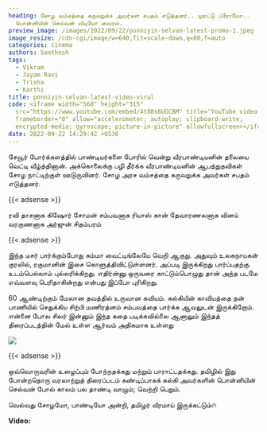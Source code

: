 ```yaml
---
heading: சோழ வம்சத்தை கருவறுக்க அவர்கள் சபதம் எடுத்தனர்.. முரட்டு ப்ரோமோ..
  பொன்னியின் செல்வன் வீடியோ வைரல்.
preview_image: /images/2022/09/22/ponniyin-selvan-latest-promo-1.jpeg
image_resize: /cdn-cgi/image/w=640,fit=scale-down,q=80,f=auto
categories: cinema
authors: Santhosh
tags:
  - Vikram
  - Jayam Ravi
  - Trisha
  - Karthi
title: ponniyin-selvan-latest-video-viral
code: <iframe width="560" height="315"
  src="https://www.youtube.com/embed/4t88s6UGCBM" title="YouTube video player"
  frameborder="0" allow="accelerometer; autoplay; clipboard-write;
  encrypted-media; gyroscope; picture-in-picture" allowfullscreen></iframe>
date: 2022-09-22 14:29:42 +0530
---
```



சேவூர் போர்க்களத்தில் பாண்டியர்களை போரில் வென்று வீரபாண்டியனின் தலையை வெட்டி வீழ்த்தினான். அக்கொலைக்கு பழி தீர்க்க வீரபாண்டியனின் ஆபத்துதவிகள் சோழ நாட்டிற்குள் ஊடுருவினர். சோழ அரச வம்சத்தை கருவறுக்க அவர்கள் சபதம் எடுத்தனர்.

{{< adsense >}}

ரவி தாசனாக கிஷோர் 
சோமன் சம்பவனாக ரியாஸ் கான் 
தேவாரணலனாக வினய் 
வரகுணனாக அர்ஜுன் சிதம்பரம் 

{{< adsense >}}

இந்த டீசர் பார்க்கும்போது சும்மா வைட்டிங்லேயே வெறி ஆகுது. அதுவும் உலகநாயகன் குரலில், ரகுமானின் இசை கொளுத்திவிட்டுள்ளனர். அப்படி இருக்கிறது பார்ப்பதற்கு. உடம்பெல்லாம் புல்லரிக்கிறது. எதிர்ன்னு ஒருவரை காட்டும்பொழுது தான் அந்த படமே எவ்வளவு பெரிதாகின்றது என்பது இப்போ புரிகிறது.

60 ஆண்டிற்கும் மேலான தவத்தில் உருவான கவியம். கல்கியின் காவியத்தை தன் பாணியில் செதுக்கிய சிற்பி மணிரத்னம் சம்பவத்தை பார்க்க ஆவலுடன் இருக்கிறோம். என்னை போல சிலர் இன்னும் இந்த கதை படிக்கவில்லை ஆனாலும் இந்தத் திரைப்படத்தின் மேல் உள்ள ஆர்வம் அதிகமாக உள்ளது

![](/images/2022/09/22/ponniyin-selvan-latest-promo.jpeg)

{{< adsense >}}

ஒவ்வொருவரின் உழைப்பும் போற்றதக்கது மற்றும் பாராட்டதக்கது. தமிழில் இது போன்றதொரு வரலாற்றுத் திரைப்படம் கண்டிப்பாகக் கல்கி அவர்களின் பொன்னியின் செல்வன் போல் காலம் பல தாண்டி வாழும்; வெற்றி பெறும்.

வெல்வது சோழமோ, பாண்டியோ அன்றி, தமிழர் வீரமாய் இருக்கட்டும்🔥

**Video:**